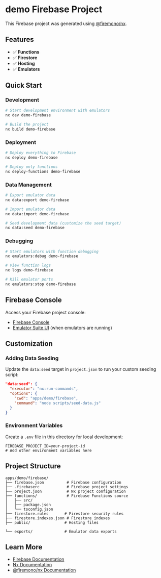 # demo Firebase Project

This Firebase project was generated using [@firemono/nx](https://www.npmjs.com/package/@firemono/nx).

## Features

- ✅ **Functions**
- ✅ **Firestore**
- ✅ **Hosting**
- ✅ **Emulators**

## Quick Start

### Development

```bash
# Start development environment with emulators
nx dev demo-firebase

# Build the project
nx build demo-firebase
```

### Deployment

```bash
# Deploy everything to Firebase
nx deploy demo-firebase

# Deploy only functions
nx deploy-functions demo-firebase
```

### Data Management

```bash
# Export emulator data
nx data:export demo-firebase

# Import emulator data
nx data:import demo-firebase

# Seed development data (customize the seed target)
nx data:seed demo-firebase
```

### Debugging

```bash
# Start emulators with function debugging
nx emulators:debug demo-firebase

# View function logs
nx logs demo-firebase

# Kill emulator ports
nx emulators:stop demo-firebase
```

## Firebase Console

Access your Firebase project console:

- [Firebase Console](https://console.firebase.google.com/)
- [Emulator Suite UI](http://localhost:4000) (when emulators are running)

## Customization

### Adding Data Seeding

Update the `data:seed` target in `project.json` to run your custom seeding script:

```json
"data:seed": {
  "executor": "nx:run-commands",
  "options": {
    "cwd": "apps/demo/firebase",
    "command": "node scripts/seed-data.js"
  }
}
```

### Environment Variables

Create a `.env` file in this directory for local development:

```
FIREBASE_PROJECT_ID=your-project-id
# Add other environment variables here
```

## Project Structure

```
apps/demo/firebase/
├── firebase.json          # Firebase configuration
├── .firebaserc            # Firebase project settings
├── project.json           # Nx project configuration
├── functions/             # Firebase Functions source
│   ├── src/
│   ├── package.json
│   └── tsconfig.json
├── firestore.rules       # Firestore security rules
├── firestore.indexes.json # Firestore indexes
├── public/               # Hosting files

└── exports/              # Emulator data exports
```

## Learn More

- [Firebase Documentation](https://firebase.google.com/docs)
- [Nx Documentation](https://nx.dev)
- [@firemono/nx Documentation](https://github.com/your-org/firemono)
